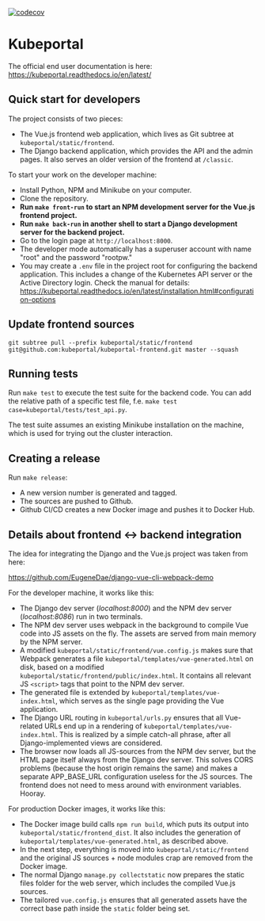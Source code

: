 [![codecov](https://codecov.io/gh/kubeportal/kubeportal/branch/master/graph/badge.svg?token=9JYI6Q59H6)](https://codecov.io/gh/kubeportal/kubeportal)

# Kubeportal

The official end user documentation is here: https://kubeportal.readthedocs.io/en/latest/

## Quick start for developers

The project consists of two pieces:

- The Vue.js frontend web application, which lives as Git subtree at `kubeportal/static/frontend`.
- The Django backend application, which provides the API and the admin pages.
  It also serves an older version of the frontend at `/classic`.

To start your work on the developer machine:

- Install Python, NPM and Minikube on your computer.
- Clone the repository.
- **Run `make front-run` to start an NPM development server for the Vue.js frontend project.**  
- **Run `make back-run` in another shell to start a Django development server for the backend project.**
- Go to the login page at `http://localhost:8000`.
- The developer mode automatically has a superuser account with name "root" and the password "rootpw."
- You may create a `.env` file in the project root for configuring the backend application. 
  This includes a change of the Kubernetes API server or the Active Directory login.
  Check the manual for details: https://kubeportal.readthedocs.io/en/latest/installation.html#configuration-options

## Update frontend sources

`git subtree pull --prefix kubeportal/static/frontend git@github.com:kubeportal/kubeportal-frontend.git master --squash`

## Running tests

Run `make test` to execute the test suite for the backend code. You can add the relative path of a specific test file, f.e. `make test case=kubeportal/tests/test_api.py`. 

The test suite assumes an existing Minikube installation on the machine, which is used for trying out the cluster interaction.

## Creating a release

Run `make release`:

- A new version number is generated and tagged.
- The sources are pushed to Github.
- Github CI/CD creates a new Docker image and pushes it to Docker Hub.

## Details about frontend <-> backend integration

The idea for integrating the Django and the Vue.js project was taken from here:

https://github.com/EugeneDae/django-vue-cli-webpack-demo

For the developer machine, it works like this:

- The Django dev server (*localhost:8000*) and the NPM dev server (*localhost:8086*) run in two terminals.
- The NPM dev server uses webpack in the background to compile Vue code into JS assets on the fly. The assets are served from main memory by the NPM server.
- A modified `kubeportal/static/frontend/vue.config.js` makes sure that Webpack generates a file `kubeportal/templates/vue-generated.html` on disk, based on a modified `kubeportal/static/frontend/public/index.html`. It contains all relevant JS `<script>` tags that point to the NPM dev server.
- The generated file is extended by `kubeportal/templates/vue-index.html`, which serves as the single page providing the Vue application. 
- The Django URL routing in `kubeportal/urls.py` ensures that all Vue-related URLs end up in a rendering of `kubeportal/templates/vue-index.html`. This is realized by a simple catch-all phrase, after all Django-implemented views are considered.
- The browser now loads all JS-sources from the NPM dev server, but the HTML page itself always from the Django dev server. This solves CORS problems (because the host origin remains the same) and makes a separate APP_BASE_URL configuration useless for the JS sources. The frontend does not need to mess around with environment variables. Hooray.

For production Docker images, it works like this:

- The Docker image build calls `npm run build`, which puts its output into `kubeportal/static/frontend_dist`. 
  It also includes the generation of  `kubeportal/templates/vue-generated.html`, as described above.
- In the next step, everything is moved into `kubeportal/static/frontend` and the original JS sources + node modules
  crap are removed from the Docker image.
- The normal Django `manage.py collectstatic` now prepares the static files folder for the web server, 
  which includes the compiled Vue.js sources.
- The tailored `vue.config.js` ensures that all generated assets have the correct base path inside the `static` folder being set.



